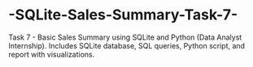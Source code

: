 # -SQLite-Sales-Summary-Task-7-
Task 7 - Basic Sales Summary using SQLite and Python (Data Analyst Internship). Includes SQLite database, SQL queries, Python script, and report with visualizations.
